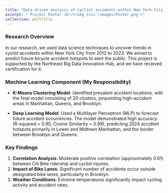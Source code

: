 ```yaml
---
title: "Data-driven analysis of cyclist accidents within New York City's urban landscape"
excerpt: " Project Poster <br/><img src='/images/Poster.png'>"
collection: portfolio
---
```


### Research Overview

In our research, we used data science techniques to uncover trends in cyclist accidents within New York City from 2012 to 2023. We aimed to predict future bicycle accident hotspots to alert the public. This project is supported by the Northeast Big Data Innovation Hub, and we have received certification for it.

### Machine Learning Component (My Responsibility)

- **K-Means Clustering Model**: Identified prevalent accident locations, with the final model consisting of 20 clusters, pinpointing high-accident areas in Manhattan, Queens, and Brooklyn.

- **Deep Learning Model**: Used a Multilayer Perceptron (MLP) to forecast future accident occurrences. The model demonstrated high accuracy (R-squared = 0.95, Cosine Similarity = 0.99), predicting 2024 accident hotspots primarily in Lower and Midtown Manhattan, and the border between Brooklyn and Queens.

### Key Findings

1. **Correlation Analysis**: Moderate positive correlation (approximately 0.61) between Citi Bike ridership and cyclist injuries.
2. **Impact of Bike Lanes**: Significant number of accidents occur outside designated bike lanes, particularly in Brooklyn.
3. **Weather Conditions**: Extreme temperatures significantly impact cycling activity and accident rates.

